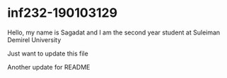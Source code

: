 # inf232-190103129

Hello, my name is Sagadat and I am the second year student at Suleiman Demirel University


Just want to update this file 


Another update for README
